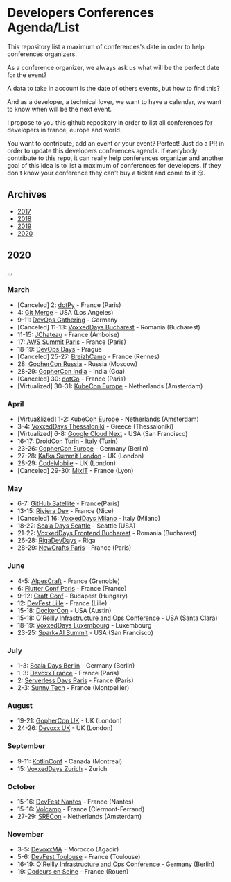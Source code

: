 # Developers Conferences Agenda/List

This repository list a maximum of conferences's date in order to help conferences organizers.

As a conference organizer, we always ask us what will be the perfect date for the event?

A data to take in account is the date of others events, but how to find this?

And as a developer, a technical lover, we want to have a calendar, we want to know when will be the next event.

I propose to you this github repository in order to list all conferences for developers in france, europe and world.

You want to contribute, add an event or your event? Perfect! Just do a PR in order to update this developers conferences agenda.
If everybody contribute to this repo, it can really help conferences organizer and another goal of this idea is to list a maximum of conferences for developers.
If they don't know your conference they can't buy a ticket and come to it 😏.

## Archives

* [2017](archives/2017.md)
* [2018](archives/2018.md)
* [2019](archives/2019.md)
* [2020](archives/2020.md)

## 2020

[...](archives/2020.md)


### March

* [Canceled] 2: [dotPy](https://2020.dotpy.io/) - France (Paris)
* 4: [Git Merge](https://git-merge.com) - USA (Los Angeles)
* 9-11: [DevOps Gathering](https://devops-gathering.io/) - Germany
* [Canceled] 11-13: [VoxxedDays Bucharest](https://romania.voxxeddays.com/bucharest/2019-03-20/) - Romania (Bucharest)
* 11-15: [JChateau](https://www.jchateau.org/) - France (Amboise)
* 17: [AWS Summit Paris](https://aws.amazon.com/fr/events/summits/paris/) - France (Paris)
* 18-19: [DevOps Days](https://devopsdays.org/events/2020-prague/welcome/) - Prague
* [Canceled] 25-27: [BreizhCamp](https://www.breizhcamp.org/) - France (Rennes)
* 28: [GopherCon Russia](https://www.gophercon-russia.ru/) - Russia (Moscow)
* 28-29: [GopherCon India](https://gopherconindia.com/) - India (Goa)
* [Canceled] 30: [dotGo](https://2020.dotgo.io/) - France (Paris)
* [Virtualized] 30-31: [KubeCon Europe](https://events19.linuxfoundation.org/events/kubecon-cloudnativecon-europe-2020/) - Netherlands (Amsterdam)

### April

* [Virtua&lized] 1-2: [KubeCon Europe](https://events19.linuxfoundation.org/events/kubecon-cloudnativecon-europe-2020/) - Netherlands (Amsterdam)
* 3-4: [VoxxedDays Thessaloniki](https://voxxeddays.com/thessaloniki/) - Greece (Thessaloniki)
* [Virtualized] 6-8: [Google Cloud Next](https://cloud.withgoogle.com/next/sf) - USA (San Francisco)
* 16-17: [DroidCon Turin](https://it.droidcon.com/2020/it) - Italy (Turin)
* 23-26: [GopherCon Europe](https://gophercon.berlin/) - Germany (Berlin)
* 27-28: [Kafka Summit London](https://kafka-summit.org/) - UK (London)
* 28-29: [CodeMobile](http://www.codemobile.co.uk/) - UK (London)
* [Canceled] 29-30: [MixIT](https://mixitconf.org/) - France (Lyon)

### May

* 6-7: [GitHub Satellite](http://githubsatellite.com) - France(Paris)
* 13-15: [Riviera Dev](https://rivieradev.fr/) - France (Nice)
* [Canceled] 16: [VoxxedDays Milano](https://voxxeddays.com/milan/) - Italy (Milano)
* 18-22: [Scala Days Seattle](https://scaladays.org/) - Seattle (USA)
* 21-22: [VoxxedDays Frontend Bucharest](https://romania.voxxeddays.com/frontend/) - Romania (Bucharest)
* 26-28: [RigaDevDays](https://2019.rigadevdays.lv/) - Riga
* 28-29: [NewCrafts Paris](https://ncrafts.io/) - France (Paris)

### June

* 4-5: [AlpesCraft](https://www.alpescraft.fr/) - France (Grenoble)
* 6: [Flutter Conf Paris](https://flutter-conf.paris/) - France (France)
* 9-12: [Craft Conf](https://craft-conf.com/) - Budapest (Hungary)
* 12: [DevFest Lille](http://devfest.gdglille.org) - France (Lille)
* 15-18: [DockerCon](https://www.docker.com/dockercon/) - USA (Austin)
* 15-18: [O'Reilly Infrastructure and Ops Conference](https://conferences.oreilly.com/infrastructure-ops) - USA (Santa Clara)
* 18-19: [VoxxedDays Luxembourg](https://luxembourg.voxxeddays.com/) - Luxembourg
* 23-25: [Spark+AI Summit](https://databricks.com/sparkaisummit) - USA (San Francisco)

### July

* 1-3: [Scala Days Berlin](https://scaladays.org/) - Germany (Berlin)
* 1-3: [Devoxx France](https://www.devoxx.fr/) - France (Paris)
* 2: [Serverless Days Paris](https://paris.serverlessdays.io/) - France (Paris)
* 2-3: [Sunny Tech](https://sunny-tech.io/) - France (Montpellier)

### August

* 19-21: [GopherCon UK](https://www.gophercon.co.uk/) - UK (London)
* 24-26: [Devoxx UK](https://www.devoxx.co.uk/) - UK (London)

### September

* 9-11: [KotlinConf](https://www.kotlinconf.com/) - Canada (Montreal)
* 15: [VoxxedDays Zurich](https://voxxeddays.com/zurich/) - Zurich

### October

* 15-16: [DevFest Nantes](https://devfest.gdgnantes.com/fr/) - France (Nantes) 
* 15-16: [Volcamp](https://volcamp.io/) - France (Clermont-Ferrand) 
* 27-29: [SRECon](https://www.usenix.org/srecon) - Netherlands (Amsterdam)

### November

* 3-5: [DevoxxMA](https://www.devoxx.ma/) - Morocco (Agadir)
* 5-6: [DevFest Toulouse](https://devfesttoulouse.fr/) - France (Toulouse)
* 16-19: [O'Reilly Infrastructure and Ops Conference](https://conferences.oreilly.com/infrastructure-ops) - Germany (Berlin)
* 19: [Codeurs en Seine](https://www.codeursenseine.com) - France (Rouen)
